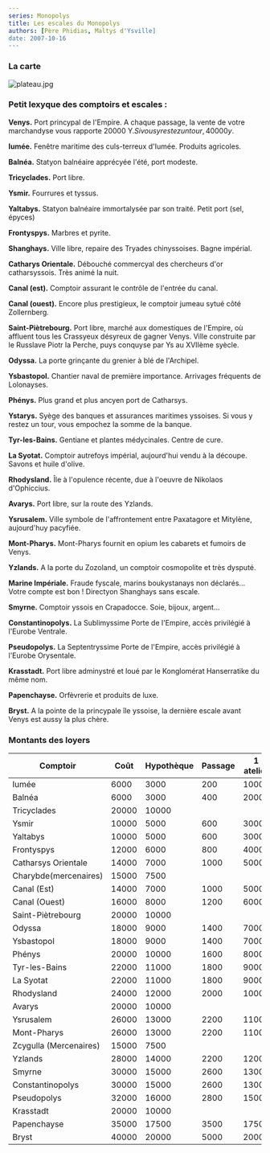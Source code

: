 ```yaml
---
series: Monopolys
title: Les escales du Monopolys
authors: [Père Phidias, Maltys d'Ysville]
date: 2007-10-16
---
```


### La carte

![plateau.jpg](../plateau.jpg)

### Petit lexyque des comptoirs et escales :


**Venys.** Port princypal de l'Empire. A chaque passage, la vente de votre marchandyse vous rapporte 20000 Y$. Si vous y restez un tour, 40000 y$. 

**Iumée.** Fenêtre maritime des culs-terreux d'Iumée. Produits agricoles.

**Balnéa.** Statyon balnéaire apprécyée l'été, port modeste.

**Tricyclades.** Port libre.

**Ysmir.** Fourrures et tyssus.

**Yaltabys.** Statyon balnéaire immortalysée par son traité. Petit port (sel, épyces) 

**Frontyspys.** Marbres et pyrite. 

**Shanghays.** Ville libre, repaire des Tryades chinyssoises. Bagne impérial. 

**Catharys Orientale.** Débouché commercyal des chercheurs d'or catharsyssois. Très animé la nuit. 

**Canal (est).** Comptoir assurant le contrôle de l'entrée du canal.

**Canal (ouest).** Encore plus prestigieux, le comptoir jumeau sytué côté Zollernberg.

**Saint-Piètrebourg.** Port libre, marché aux domestiques de l'Empire, où affluent tous les Crassyeux désyreux de gagner Venys. Ville construite par le Russlave Piotr la Perche, puys conquyse par Ys au XVIIème syècle.

**Odyssa.** La porte grinçante du grenier à blé de l'Archipel.

**Ysbastopol.** Chantier naval de première importance. Arrivages fréquents de Lolonayses.

**Phénys.** Plus grand et plus ancyen port de Catharsys.

**Ystarys.** Syège des banques et assurances maritimes yssoises. Si vous y restez un tour, vous empochez la somme de la banque.

**Tyr-les-Bains.** Gentiane et plantes médycinales. Centre de cure.  

**La Syotat.** Comptoir autrefoys impérial, aujourd'hui vendu à la découpe. Savons et huile d'olive.

**Rhodysland.** Île à l'opulence récente, due à l'oeuvre de Nikolaos d'Ophiccius.  

**Avarys.** Port libre, sur la route des Yzlands.

**Ysrusalem.** Ville symbole de l'affrontement entre Paxatagore et Mitylène, aujourd'huy pacyfiée.

**Mont-Pharys.** Mont-Pharys fournit en opium les cabarets et fumoirs de Venys.

**Yzlands.** A la porte du Zozoland, un comptoir cosmopolite et très dysputé.

**Marine Impériale.** Fraude fyscale, marins boukystanays non déclarés... Votre compte est bon ! Directyon Shanghays sans escale. 

**Smyrne.** Comptoir yssois en Crapadocce. Soie, bijoux, argent... 

**Constantinopolys.** La Sublimyssime Porte de l'Empire, accès privilégié à l'Eurobe Ventrale.

**Pseudopolys.** La Septentryssime Porte de l'Empire, accès privilégié à l'Eurobe Orysentale.

**Krasstadt.** Port libre adminystré et loué par le Konglomérat Hanserratike du même nom.

**Papenchayse.** Orfèvrerie et produits de luxe.

**Bryst.** A la pointe de la princypale île yssoise, la dernière escale avant Venys est aussy la plus chère.

### Montants des loyers

| Comptoir               | Coût  | Hypothèque | Passage | 1 atelier | 2 ateliers | 3 ateliers | 4 ateliers | Manufacture |
|------------------------|-------|------------|---------|-----------|------------|------------|------------|-------------|
| Iumée                  | 6000  | 3000       | 200     | 1000      | 3000       | 9000       | 16000      | 25000       |
| Balnéa                 | 6000  | 3000       | 400     | 2000      | 6000       | 18000      | 32000      | 45000       |
| Tricyclades            | 20000 | 10000      |         |           |            |            |            |             |
| Ysmir                  | 10000 | 5000       | 600     | 3000      | 9000       | 27000      | 40000      | 55000       |
| Yaltabys               | 10000 | 5000       | 600     | 3000      | 9000       | 27000      | 40000      | 55000       |
| Frontyspys             | 12000 | 6000       | 800     | 4000      | 10000      | 30000      | 45000      | 60000       |
| Catharsys Orientale    | 14000 | 7000       | 1000    | 5000      | 15000      | 45000      | 62500      | 75000       |
| Charybde(mercenaires)  | 15000 | 7500       |         |           |            |            |            |             |
| Canal (Est)            | 14000 | 7000       | 1000    | 5000      | 15000      | 45000      | 62500      | 75000       |
| Canal (Ouest)          | 16000 | 8000       | 1200    | 6000      | 18000      | 50000      | 70000      | 90000       |
| Saint-Piètrebourg      | 20000 | 10000      |         |           |            |            |            |             |
| Odyssa                 | 18000 | 9000       | 1400    | 7000      | 20000      | 55000      | 75000      | 95000       |
| Ysbastopol             | 18000 | 9000       | 1400    | 7000      | 20000      | 55000      | 75000      | 95000       |
| Phénys                 | 20000 | 10000      | 1600    | 8000      | 22000      | 60000      | 80000      | 100000      |
| Tyr-les-Bains          | 22000 | 11000      | 1800    | 9000      | 25000      | 70000      | 87500      | 105000      |
| La Syotat              | 22000 | 11000      | 1800    | 9000      | 25000      | 70000      | 87500      | 105000      |
| Rhodysland             | 24000 | 12000      | 2000    | 10000     | 30000      | 75000      | 92500      | 110000      |
| Avarys                 | 20000 | 10000      |         |           |            |            |            |             |
| Ysrusalem              | 26000 | 13000      | 2200    | 11000     | 33000      | 80000      | 97500      | 115000      |
| Mont-Pharys            | 26000 | 13000      | 2200    | 11000     | 33000      | 80000      | 97500      | 115000      |
| Zcygulla (Mercenaires) | 15000 | 7500       |         |           |            |            |            |             |
| Yzlands                | 28000 | 14000      | 2200    | 12000     | 36000      | 85000      | 102500     | 120000      |
| Smyrne                 | 30000 | 15000      | 2600    | 13000     | 39000      | 90000      | 110000     | 127500      |
| Constantinopolys       | 30000 | 15000      | 2600    | 13000     | 39000      | 90000      | 110000     | 127500      |
| Pseudopolys            | 32000 | 16000      | 2800    | 15000     | 45000      | 100000     | 120000     | 140000      |
| Krasstadt              | 20000 | 10000      |         |           |            |            |            |             |
| Papenchayse            | 35000 | 17500      | 3500    | 17500     | 50000      | 110000     | 130000     | 150000      |
| Bryst                  | 40000 | 20000      | 5000    | 20000     | 60000      | 140000     | 170000     | 200000      |